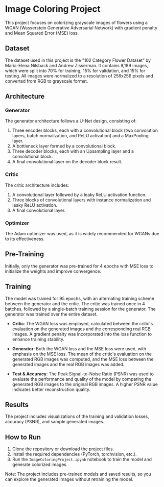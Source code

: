 # Image Coloring Project

This project focuses on colorizing grayscale images of flowers using a WGAN (Wasserstein Generative Adversarial Network) with gradient penalty and Mean Squared Error (MSE) loss.

## Dataset

The dataset used in this project is the "102 Category Flower Dataset" by Maria-Elena Nilsback and Andrew Zisserman. It contains 8,189 images, which were split into 70% for training, 15% for validation, and 15% for testing. All images were normalized to a resolution of 256x256 pixels and converted from RGB to grayscale format.

## Architecture

### Generator

The generator architecture follows a U-Net design, consisting of:

1. Three encoder blocks, each with a convolutional block (two convolution layers, batch normalization, and ReLU activation) and a MaxPooling layer.
2. A bottleneck layer formed by a convolutional block.
3. Three decoder blocks, each with an Upsampling layer and a convolutional block.
4. A final convolutional layer on the decoder block result.

### Critic

The critic architecture includes:

1. A convolutional layer followed by a leaky ReLU activation function.
2. Three blocks of convolutional layers with instance normalization and leaky ReLU activation.
3. A final convolutional layer.

### Optimizer

The Adam optimizer was used, as it is widely recommended for WGANs due to its effectiveness.

## Pre-Training

Initially, only the generator was pre-trained for 4 epochs with MSE loss to initialize the weights and improve convergence.

## Training

The model was trained for 95 epochs, with an alternating training scheme between the generator and the critic. The critic was trained once in 4 batches, followed by a single-batch training session for the generator. The generator was trained over the entire dataset.

- **Critic**: The WGAN loss was employed, calculated between the critic's evaluation on the generated images and the corresponding real RGB images. A gradient penalty was incorporated into the loss function to enhance training stability.

- **Generator**: Both the WGAN loss and the MSE loss were used, with emphasis on the MSE loss. The mean of the critic's evaluation on the generated RGB images was computed, and the MSE loss between the generated images and the real RGB images was added.

- **Test & Accuracy**: The Peak Signal-to-Noise Ratio (PSNR) was used to evaluate the performance and quality of the model by comparing the generated RGB images to the original RGB images. A higher PSNR value indicates better reconstruction quality.

## Results

The project includes visualizations of the training and validation losses, accuracy (PSNR), and sample generated images.

## How to Run

1. Clone the repository or download the project files.
2. Install the required dependencies (PyTorch, torchvision, etc.).
3. Run the `ImageColoringProject.ipynb` notebook to train the model and generate colorized images.

Note: The project includes pre-trained models and saved results, so you can explore the generated images without retraining the model.

